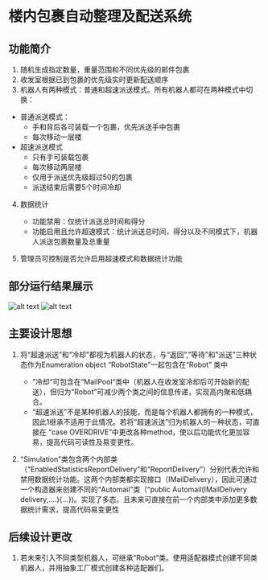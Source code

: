 # 楼内包裹自动整理及配送系统

## 功能简介
1. 随机生成指定数量，重量范围和不同优先级的邮件包裹
2. 收发室根据已到包裹的优先级实时更新配送顺序
3. 机器人有两种模式：普通和超速派送模式。所有机器人都可在两种模式中切换：
  - 普通派送模式：
	- 手和背后各可装载一个包裹，优先派送手中包裹
	- 每次移动一层楼
  - 超速派送模式
	- 只有手可装载包裹
	- 每次移动两层楼
	- 仅用于派送优先级超过50的包裹
	- 派送结束后需要5个时间冷却
4. 数据统计
	-	功能禁用：仅统计派送总时间和得分
	-	功能启用且允许超速模式：统计派送总时间，得分以及不同模式下，机器人派送包裹数量及总重量
  
5. 管理员可控制是否允许启用超速模式和数据统计功能

## 部分运行结果展示
![alt text](https://github.com/leyiao/auto_mail_delivery/blob/master/result_print/1.png)
![alt text](https://github.com/leyiao/auto_mail_delivery/blob/master/result_print/2.png)

## 主要设计思想
1. 将“超速派送”和“冷却”都视为机器人的状态，与“返回”,”等待”和”派送”三种状态作为Enumeration object “RobotState”一起包含在“Robot” 类中
	- ”冷却“可包含在“MailPool“类中（机器人在收发室冷却后可开始新的配送），但归为“Robot”可减少两个类之间的信息传递，实现高内聚和低耦合。
	- “超速派送”不是某种机器人的技能，而是每个机器人都拥有的一种模式，因此1继承不适用于此情况。若将“超速派送”归为机器人的一种状态，可直接在 “case OVERDRIVE”中更改各种method，使以后功能优化更加容易，提高代码可读性及易变更性。
  
2.  “Simulation”类包含两个内部类（“EnabledStatisticsReportDelivery”和“ReportDelivery”）分别代表允许和禁用数据统计功能。这两个内部类都实现接口（IMailDelivery），因此可通过一个构造器来创建不同的“Automail”类（“public Automail(IMailDelivery delivery,….){…})。实现了多态。且未来可直接在前一个内部类中添加更多数据统计需求，提高代码易变更性

## 后续设计更改
1.  若未来引入不同类型机器人，可继承“Robot”类。使用适配器模式创建不同类机器人，并用抽象工厂模式创建各种适配器们。
